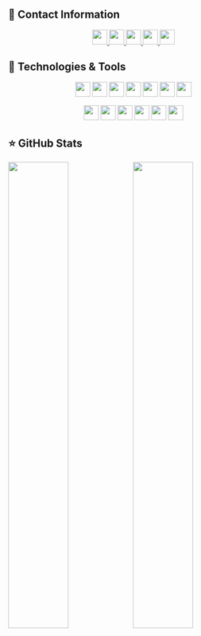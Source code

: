## 📑 Contact Information
<p align="center">

<a href="https://github.com/robsantossilva">
  <img src="https://visitor-badge.glitch.me/badge?page_id=robsantossilva.visitor-badge" height="30"/>
</a>

<a href="https://github.com/robsantossilva">
  <img src="https://img.shields.io/badge/-Github-000?style=for-the-badge&logo=Github&logoColor=white&link=https://github.com/robsantossilva" height="30"/>
</a>

<a href="https://www.linkedin.com/in/robson-dos-santos-silva-59025230/">
  <img src="https://img.shields.io/badge/-LinkedIn-blue?style=for-the-badge&logo=Linkedin&logoColor=white&link=https://www.linkedin.com/in/robson-dos-santos-silva-59025230/" height="30"/>
</a>

<a href="mailto:robsantossilva@gmail.com">
  <img src="https://img.shields.io/badge/-Email-c14438?style=for-the-badge&logo=Gmail&logoColor=white&link=mailto:robsantossilva@gmail.com" height="30"/>
</a>

<a href="https://github.com/robsantossilva">
  <img src="https://img.shields.io/github/followers/robsantossilva?style=social&style=for-the-badge" height="30"/>
</a>

</p>

## 🧰 Technologies & Tools

<p align="center">


<img src="https://img.shields.io/badge/php-%23777BB4.svg?&style=for-the-badge&logo=php&logoColor=white" height="30"/>

<img src="https://img.shields.io/badge/javascript-%23F7DF1E.svg?&style=for-the-badge&logo=javascript&logoColor=black" height="30"/>
<img src="https://img.shields.io/badge/typescript%20-%23007ACC.svg?&style=for-the-badge&logo=typescript&logoColor=white" height="30"/>
<img src="https://img.shields.io/badge/Golang%20-%23007d9c.svg?&style=for-the-badge&logo=go&logoColor=white" height="30"/>

<img src="https://img.shields.io/badge/node.js%20-%2343853D.svg?&style=for-the-badge&logo=node.js&logoColor=white" height="30"/>


<!-- <img src="https://img.shields.io/badge/-npm-CB3837?style=flat-square&logo=npm" height="30"/> -->
<img src="https://img.shields.io/badge/-GitHub-181717?style=flat-square&logo=github" height="30"/>
<img src="https://img.shields.io/badge/mysql-%2300f.svg?&style=for-the-badge&logo=mysql&logoColor=white" height="30"/>

</p>

<p align="center">

<img src="https://img.shields.io/badge/docker-%230073ec.svg?&style=for-the-badge&logo=docker&logoColor=white" height="30"/>

<img src="https://img.shields.io/badge/laravel-%23ff2d20.svg?&style=for-the-badge&logo=laravel&logoColor=white" height="30"/>
<img src="https://img.shields.io/badge/reactjs-%2320232a.svg?&style=for-the-badge&logo=react&logoColor=%2361dafb" height="30"/>
<img src="https://img.shields.io/badge/express.js%20-%23404d59.svg?&style=for-the-badge&logo=express" height="30"/>

<img src="https://img.shields.io/badge/css3%20-%231572B6.svg?&style=for-the-badge&logo=css3&logoColor=white" height="30"/>
<img src="https://img.shields.io/badge/html5%20-%23E34F26.svg?&style=for-the-badge&logo=html5&logoColor=white" height="30"/>

</p>

## ⭐ GitHub Stats

<div align = "left">
    <img width="49%" src = "https://github-readme-stats.vercel.app/api?username=robsantossilva&show_icons=true&theme=dark&line_height=30&langs_count=100">
    <img width="49%" src = "https://github-readme-stats.vercel.app/api/top-langs/?username=robsantossilva&hide=css,html,vba,freemarker&theme=dark&langs_count=100&layout=compact">

</div>
